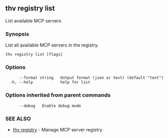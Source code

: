## thv registry list

List available MCP servers

### Synopsis

List all available MCP servers in the registry.

```
thv registry list [flags]
```

### Options

```
      --format string   Output format (json or text) (default "text")
  -h, --help            help for list
```

### Options inherited from parent commands

```
      --debug   Enable debug mode
```

### SEE ALSO

* [thv registry](thv_registry.md)	 - Manage MCP server registry

